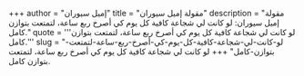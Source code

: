 +++
author = "إميل سيوران"
title = "مقولة إميل سيوران"
description = "مقولة إميل سيوران: لو كانت لي شجاعة كافية كل يوم كي أصرخ ربع ساعة، لتمتعت بتوازن كامل."
quote = '''لو كانت لي شجاعة كافية كل يوم كي أصرخ ربع ساعة، لتمتعت بتوازن كامل.'''
slug = "لو-كانت-لي-شجاعة-كافية-كل-يوم-كي-أصرخ-ربع-ساعة-لتمتعت-بتوازن-كامل"
+++
لو كانت لي شجاعة كافية كل يوم كي أصرخ ربع ساعة، لتمتعت بتوازن كامل.
